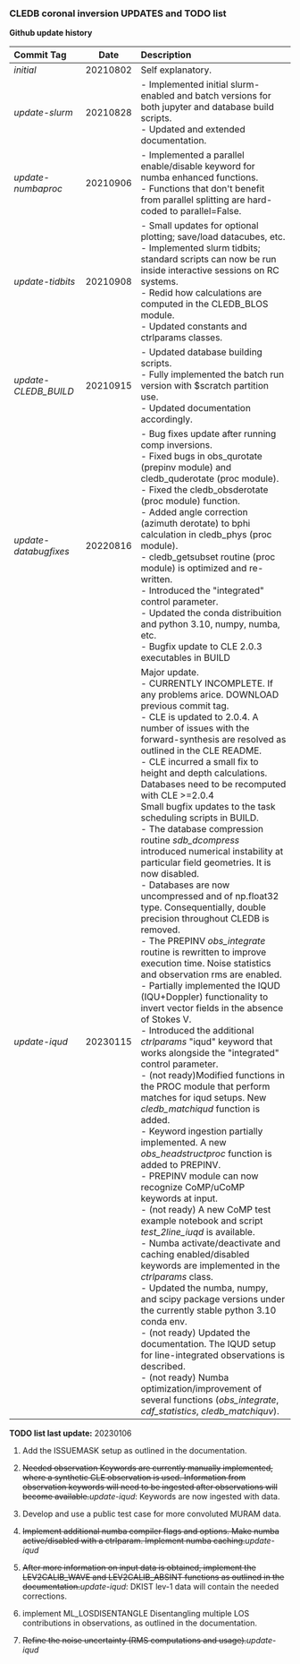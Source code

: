 ### **CLEDB coronal inversion UPDATES and TODO list**

**Github update history**

| Commit Tag | Date | Description |
|:---------|:-----:|:-----|
| *initial* | 20210802 | Self explanatory.|
| *update-slurm* | 20210828 | - Implemented initial slurm-enabled and batch versions for both jupyter and database build scripts.<br> - Updated and extended documentation. |
| *update-numbaproc* | 20210906 | - Implemented a parallel enable/disable keyword for numba enhanced functions.<br> - Functions that don't benefit from parallel splitting are hard-coded to parallel=False. |
| *update-tidbits* | 20210908 | - Small updates for optional plotting; save/load datacubes, etc.<br> - Implemented slurm tidbits; standard scripts can now be run inside interactive sessions on RC systems.<br> - Redid how calculations are computed in the CLEDB_BLOS module.<br> - Updated constants and ctrlparams classes.|
| *update-CLEDB_BUILD* | 20210915 | - Updated database building scripts.<br> - Fully implemented the batch run version with $scratch partition use.<br> - Updated documentation accordingly.|
| *update-databugfixes* | 20220816 | - Bug fixes update after running comp inversions.<br> - Fixed bugs in obs_qurotate (prepinv module) and cledb_quderotate (proc module). <br> - Fixed the cledb_obsderotate (proc module) function.<br> - Added angle correction (azimuth derotate) to bphi calculation in cledb_phys (proc module).<br> - cledb_getsubset routine (proc module) is optimized and re-written.<br> - Introduced the "integrated" control parameter.<br> - Updated the conda distribuition and python 3.10, numpy, numba, etc.<br> - Bugfix update to CLE 2.0.3 executables in BUILD|
| *update-iqud* | 20230115 | Major update.<br> - CURRENTLY INCOMPLETE. If any problems arice. DOWNLOAD previous commit tag.<br> - CLE is updated to 2.0.4. A number of issues with the forward-synthesis are resolved as outlined in the CLE README.<br> - CLE incurred a small fix to height and depth calculations. Databases need to be recomputed with CLE >=2.0.4 <br> Small bugfix updates to  the task scheduling scripts in BUILD.<br> - The database compression routine *sdb_dcompress* introduced numerical instability at particular field geometries. It is now disabled.<br> - Databases are now uncompressed and of np.float32 type. Consequentially, double precision throughout CLEDB is removed.<br> - The PREPINV *obs_integrate* routine is rewritten to improve execution time. Noise statistics and observation rms are enabled.<br> - Partially implemented the IQUD (IQU+Doppler) functionality to invert vector fields in the absence of Stokes V.<br> - Introduced the additional *ctrlparams* "iqud" keyword that works alongside the "integrated" control parameter.<br> - (not ready)Modified functions in the PROC module that perform matches for iqud setups. New *cledb_matchiqud* function is added.<br> - Keyword ingestion partially implemented. A new *obs_headstructproc* function is added to PREPINV. <br> - PREPINV module can now recognize CoMP/uCoMP keywords at input.<br> - (not ready) A new CoMP test example notebook and script *test_2line_iuqd* is available.<br> - Numba activate/deactivate and caching enabled/disabled keywords are implemented in the *ctrlparams* class.<br> - Updated the numba, numpy, and scipy package versions under the currently stable python 3.10 conda env.<br> - (not ready) Updated the documentation. The IQUD setup for line-integrated observations is described.<br> - (not ready) Numba optimization/improvement of several functions (*obs_integrate*, *cdf_statistics*, *cledb_matchiquv*).| 

**TODO list last update:** 20230106

1.  Add the ISSUEMASK setup as outlined in the documentation.

2.  ~~Needed observation Keywords are currently manually implemented, where a synthetic CLE observation is used. 
    Information from observation keywords will need to be ingested after observations will become available.~~*update-iqud*: Keywords are now ingested with data. 

3.  Develop and use a public test case for more convoluted MURAM data.

4.  ~~Implement additional numba compiler flags and options. Make numba active/disabled with a ctrlparam. Implement numba caching.~~*update-iqud*

5.  ~~After more information on input data is obtained, implement the 
    LEV2CALIB_WAVE and LEV2CALIB_ABSINT functions as outlined in the documentation.~~*update-iqud*: DKIST lev-1 data will contain the needed corrections.

6.  implement ML_LOSDISENTANGLE Disentangling multiple LOS contributions in observations, as outlined in the documentation.

7.  ~~Refine the noise uncertainty (RMS computations and usage).~~*update-iqud*